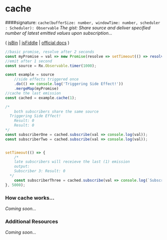 # cache

####signature: `cache(bufferSize: number, windowTime: number, scheduler : Scheduler): Observable`
*The gist: Share source and deliver specified number of latest emitted values upon subscription...*

( [jsBin](http://jsbin.com/laxumuzuge/1/edit?js,console) | [jsFiddle](https://jsfiddle.net/d3pn27dv/28/) | [official docs](http://reactivex.io/rxjs/class/es6/Observable.js~Observable.html#instance-method-cache) )

```js
//basic promise, resolve after 2 seconds
const myPromise = val => new Promise(resolve => setTimeout(() => resolve(`Result: ${val}`), 2000));
//emit after 1 second
const source = Rx.Observable.timer(1000);

const example = source
	//side effects triggered once
	.do(() => console.log('Triggering Side Effect!'))
	.mergeMap(myPromise)
//cache the last emission
const cached = example.cache(1);

/*
	both subscribers share the same source
  Triggering Side Effect!
	Result: 0
	Result: 0
*/
const subscriberOne = cached.subscribe(val => console.log(val));
const subscriberTwo = cached.subscribe(val => console.log(val));


setTimeout(() => {
	/*
  	late subscribers will receieve the last (1) emission
    output:
    Subscriber 3: Result: 0
  */
	const subscriberThree = cached.subscribe(val => console.log(`Subscriber 3: ${val}`));
}, 5000);
```

### How cache works...
*Coming soon...*


### Additional Resources
*Coming soon...*